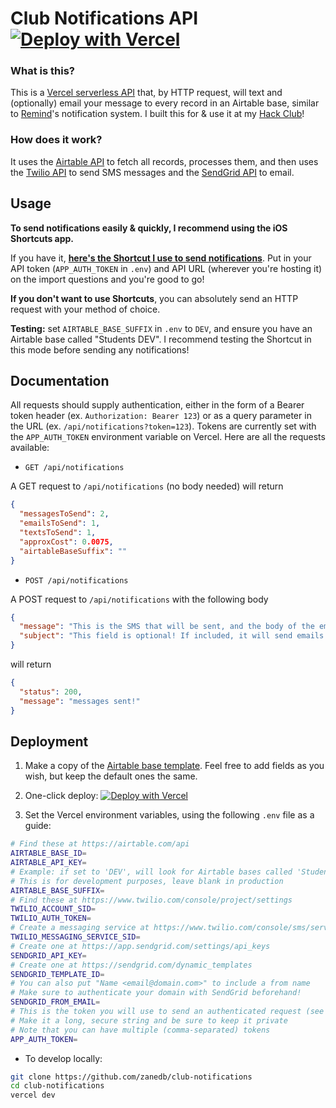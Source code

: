 # Club Notifications API [![Deploy with Vercel](https://vercel.com/button)](https://vercel.com/new/git/external?repository-url=https%3A%2F%2Fgithub.com%2Fzanedb%2Fclub-notifications)

### What is this?

This is a [Vercel serverless API](https://vercel.com/docs/serverless-functions/introduction) that, by HTTP request, will text and (optionally) email your message to every record in an Airtable base, similar to [Remind](https://www.remind.com)'s notification system. I built this for & use it at my [Hack Club](https://hackclub.com)!

### How does it work?

It uses the [Airtable API](https://airtable.com/api) to fetch all records, processes them, and then uses the [Twilio API](https://www.twilio.com/docs/sms) to send SMS messages and the [SendGrid API](https://sendgrid.com/solutions/email-api/) to email.

## Usage

**To send notifications easily & quickly, I recommend using the iOS Shortcuts app.**

If you have it, **[here's the Shortcut I use to send notifications](https://www.icloud.com/shortcuts/b572104abcb54806b05bdab1fa13a676)**. Put in your API token (`APP_AUTH_TOKEN` in `.env`) and API URL (wherever you're hosting it) on the import questions and you're good to go!

**If you don't want to use Shortcuts**, you can absolutely send an HTTP request with your method of choice.

**Testing:** set `AIRTABLE_BASE_SUFFIX` in `.env` to `DEV`, and ensure you have an Airtable base called "Students DEV". I recommend testing the Shortcut in this mode before sending any notifications!

## Documentation

All requests should supply authentication, either in the form of a Bearer token header (ex. `Authorization: Bearer 123`) or as a query parameter in the URL (ex. `/api/notifications?token=123`). Tokens are currently set with the `APP_AUTH_TOKEN` environment variable on Vercel. Here are all the requests available:

- `GET /api/notifications`

A GET request to `/api/notifications` (no body needed) will return

```json
{
  "messagesToSend": 2,
  "emailsToSend": 1,
  "textsToSend": 1,
  "approxCost": 0.0075,
  "airtableBaseSuffix": ""
}
```

- `POST /api/notifications`

A POST request to `/api/notifications` with the following body

```json
{
  "message": "This is the SMS that will be sent, and the body of the email if it's sent.",
  "subject": "This field is optional! If included, it will send emails as well with this subject line. If not, just SMS."
}
```

will return

```json
{
  "status": 200,
  "message": "messages sent!"
}
```

## Deployment

1. Make a copy of the [Airtable base template](https://airtable.com/shrMJutlP3wjdHj6y). Feel free to add fields as you wish, but keep the default ones the same.

2. One-click deploy: [![Deploy with Vercel](https://vercel.com/button)](https://vercel.com/new/git/external?repository-url=https%3A%2F%2Fgithub.com%2Fzanedb%2Fclub-notifications)

3. Set the Vercel environment variables, using the following `.env` file as a guide:

```sh
# Find these at https://airtable.com/api
AIRTABLE_BASE_ID=
AIRTABLE_API_KEY=
# Example: if set to 'DEV', will look for Airtable bases called 'Students DEV' and 'Announcements DEV' (note the space!)
# This is for development purposes, leave blank in production
AIRTABLE_BASE_SUFFIX=
# Find these at https://www.twilio.com/console/project/settings
TWILIO_ACCOUNT_SID=
TWILIO_AUTH_TOKEN=
# Create a messaging service at https://www.twilio.com/console/sms/services
TWILIO_MESSAGING_SERVICE_SID=
# Create one at https://app.sendgrid.com/settings/api_keys
SENDGRID_API_KEY=
# Create one at https://sendgrid.com/dynamic_templates
SENDGRID_TEMPLATE_ID=
# You can also put "Name <email@domain.com>" to include a from name
# Make sure to authenticate your domain with SendGrid beforehand!
SENDGRID_FROM_EMAIL=
# This is the token you will use to send an authenticated request (see Documentation)
# Make it a long, secure string and be sure to keep it private
# Note that you can have multiple (comma-separated) tokens
APP_AUTH_TOKEN=
```

- To develop locally:

```sh
git clone https://github.com/zanedb/club-notifications
cd club-notifications
vercel dev
```
